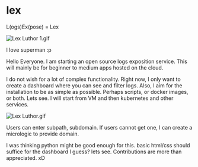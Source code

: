 # lex
L(ogs)Ex(pose) = Lex 

![Lex Luthor 1.gif](https://media.tenor.com/vlcIY1CdG5QAAAAM/lex-luthor-smallville.gif)

I love superman :p


Hello Everyone. I am starting an open source logs exposition service. 
This will mainly be for beginner to medium apps hosted on the cloud. 

I do not wish for a lot of complex functionality. 
Right now, I only want to create a dashboard where you can see and filter logs. 
Also, I aim for the installation to be as simple as possible. Perhaps scripts, or docker images, or both. Lets see. 
I will start from VM and then kubernetes and other services. 

![Lex Luthor.gif](https://media.tenor.com/rLku_ZFslQ0AAAAM/lex-luthor-superman.gif)

Users can enter subpath, subdomain. If users cannot get one, I can create a micrologic to provide domain. 

I was thinking python might be good enough for this. basic html/css should suffice for the dashboard I guess? lets see.
Contributions are more than appreciated. xD
